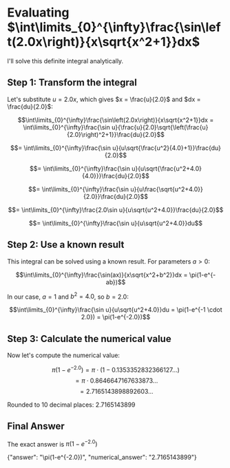 # Evaluating $\int\limits_{0}^{\infty}\frac{\sin\left(2.0x\right)}{x\sqrt{x^2+1}}dx$

I'll solve this definite integral analytically.

## Step 1: Transform the integral
Let's substitute $u = 2.0x$, which gives $x = \frac{u}{2.0}$ and $dx = \frac{du}{2.0}$:

$$\int\limits_{0}^{\infty}\frac{\sin\left(2.0x\right)}{x\sqrt{x^2+1}}dx = \int\limits_{0}^{\infty}\frac{\sin u}{\frac{u}{2.0}\sqrt{\left(\frac{u}{2.0}\right)^2+1}}\frac{du}{2.0}$$

$$= \int\limits_{0}^{\infty}\frac{\sin u}{u\sqrt{\frac{u^2}{4.0}+1}}\frac{du}{2.0}$$

$$= \int\limits_{0}^{\infty}\frac{\sin u}{u\sqrt{\frac{u^2+4.0}{4.0}}}\frac{du}{2.0}$$

$$= \int\limits_{0}^{\infty}\frac{\sin u}{u\frac{\sqrt{u^2+4.0}}{2.0}}\frac{du}{2.0}$$

$$= \int\limits_{0}^{\infty}\frac{2.0\sin u}{u\sqrt{u^2+4.0}}\frac{du}{2.0}$$

$$= \int\limits_{0}^{\infty}\frac{\sin u}{u\sqrt{u^2+4.0}}du$$

## Step 2: Use a known result
This integral can be solved using a known result. For parameters $a > 0$:

$$\int\limits_{0}^{\infty}\frac{\sin(ax)}{x\sqrt{x^2+b^2}}dx = \pi(1-e^{-ab})$$

In our case, $a = 1$ and $b^2 = 4.0$, so $b = 2.0$:

$$\int\limits_{0}^{\infty}\frac{\sin u}{u\sqrt{u^2+4.0}}du = \pi(1-e^{-1 \cdot 2.0}) = \pi(1-e^{-2.0})$$

## Step 3: Calculate the numerical value
Now let's compute the numerical value:

$$\pi(1-e^{-2.0}) = \pi \cdot (1 - 0.1353352832366127...)$$
$$= \pi \cdot 0.8646647167633873...$$
$$= 2.7165143898892603...$$

Rounded to 10 decimal places: $2.7165143899$

## Final Answer
The exact answer is $\pi(1-e^{-2.0})$

{"answer": "\pi(1-e^{-2.0})", "numerical_answer": "2.7165143899"}